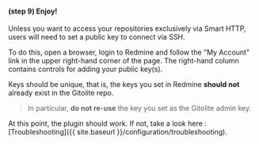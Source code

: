 #### **(step 9)** Enjoy!

Unless you want to access your repositories exclusively via Smart HTTP, users will need to set a public key to connect via SSH.

To do this, open a browser, login to Redmine and follow the "My Account" link in the upper right-hand corner of the page.
The right-hand column contains controls for adding your public key(s).

Keys should be unique, that is, the keys you set in Redmine **should not** already exist in the Gitolite repo.

>In particular, **do not re-use** the key you set as the Gitolite admin key.

At this point, the plugin should work. If not, take a look here : [Troubleshooting]({{ site.baseurl }}/configuration/troubleshooting).
